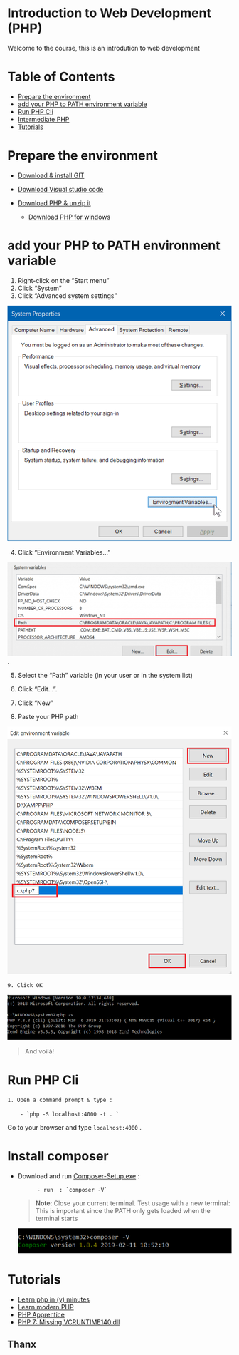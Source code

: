 # Introduction to Web Development (PHP)

Welcome to the course, this is an introdution to web development

# Table of Contents

- [Prepare the environment](#Prepare-the-environment)
- [add your PHP to PATH environment variable](#add-your-PHP-to-PATH-environment-variable)
- [Run PHP Cli](#Run-PHP-Cli)
- [Intermediate PHP](210-PHP-Intermediate/README.md)
- [Tutorials](#Tutorials)

# Prepare the environment

- [Download & install GIT ](https://git-scm.com/downloads)
- [Download Visual studio code ](https://code.visualstudio.com/download)

- [Download PHP & unzip it ](https://www.php.net/downloads.php)
  - [Download PHP for windows ](https://windows.php.net/download#php-7.4)

# add your PHP to PATH environment variable

1. Right-click on the “Start menu”
2. Click “System”
3. Click “Advanced system settings”

!["Composer test"](/images/windows-10-system-properties.png)

4. Click “Environment Variables…”

!["Composer test"](/images/windows-10-system-variables-path.png).

5. Select the “Path” variable (in your user or in the system list)
6. Click “Edit…”.
7. Click “New”

8. Paste your PHP path

!["Composer test"](/images/windows-10-new-environment-variable-path.png)

    9. Click OK

!["Composer test"](/images/windows-10-php7-command-prompt.png)

> And voilà!

# Run PHP Cli

    1. Open a command prompt & type :

        - `php -S localhost:4000 -t . `

Go to your browser and type `localhost:4000` .

# Install composer

- Download and run [Composer-Setup.exe](https://getcomposer.org/download/) :

            - run  : `composer -V`

  > **Note**: Close your current terminal. Test usage with a new terminal: This is important since the PATH only gets loaded when the terminal starts

  !["Composer test"](/images/composer-windows-10-command-prompt.png)

# Tutorials

- [Learn php in (y) minutes ](https://learnxinyminutes.com/docs/php/)
- [Learn modern PHP](https://github.com/odan/learn-php)
- [PHP Apprentice](https://phpapprentice.com/)
- [PHP 7: Missing VCRUNTIME140.dll](https://stackoverflow.com/questions/30811668/php-7-missing-vcruntime140-dll)

## Thanx
